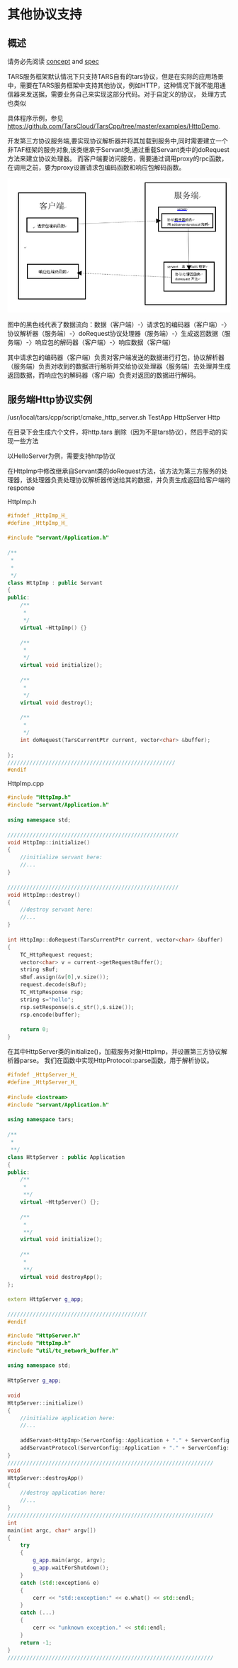 ﻿# 其他协议支持

## 概述

请务必先阅读 [concept](../../base/tars-concept.md) and [spec](../../dev/tarscpp/tars-spec.md)


TARS服务框架默认情况下只支持TARS自有的tars协议，但是在实际的应用场景中，需要在TARS服务框架中支持其他协议，例如HTTP，这种情况下就不能用通信器来发送据，需要业务自己来实现这部分代码。对于自定义的协议， 处理方式也类似

具体程序示例，参见 https://github.com/TarsCloud/TarsCpp/tree/master/examples/HttpDemo.

开发第三方协议服务端,要实现协议解析器并将其加载到服务中,同时需要建立一个非TAF框架的服务对象,该类继承于Servant类,通过重载Servant类中的doRequest方法来建立协议处理器。
而客户端要访问服务，需要通过调用proxy的rpc函数，在调用之前，要为proxy设置请求包编码函数和响应包解码函数。

![tars](../../assets/tars_cpp_third_protocol.png)

图中的黑色线代表了数据流向：数据（客户端）-〉请求包的编码器（客户端）-〉协议解析器（服务端）-〉doRequest协议处理器（服务端）-〉生成返回数据（服务端）-〉响应包的解码器（客户端）-〉响应数据（客户端）

其中请求包的编码器（客户端）负责对客户端发送的数据进行打包，协议解析器（服务端）负责对收到的数据进行解析并交给协议处理器（服务端）去处理并生成返回数据，而响应包的解码器（客户端）负责对返回的数据进行解码。

## 	服务端Http协议实例


/usr/local/tars/cpp/script/cmake_http_server.sh TestApp HttpServer Http

在目录下会生成六个文件，将http.tars 删除（因为不是tars协议），然后手动的实现一些方法

以HelloServer为例，需要支持http协议

在HttpImp中修改继承自Servant类的doRequest方法，该方法为第三方服务的处理器，该处理器负责处理协议解析器传送给其的数据，并负责生成返回给客户端的response

HttpImp.h
```cpp
#ifndef _HttpImp_H_
#define _HttpImp_H_

#include "servant/Application.h"

/**
 *
 *
 */
class HttpImp : public Servant
{
public:
    /**
     *
     */
    virtual ~HttpImp() {}

    /**
     *
     */
    virtual void initialize();

    /**
     *
     */
    virtual void destroy();

    /**
     *
     */
    int doRequest(TarsCurrentPtr current, vector<char> &buffer);

};
/////////////////////////////////////////////////////
#endif
```
HttpImp.cpp
```cpp
#include "HttpImp.h"
#include "servant/Application.h"

using namespace std;

//////////////////////////////////////////////////////
void HttpImp::initialize()
{
    //initialize servant here:
    //...
}

//////////////////////////////////////////////////////
void HttpImp::destroy()
{
    //destroy servant here:
    //...
}

int HttpImp::doRequest(TarsCurrentPtr current, vector<char> &buffer)
{
    TC_HttpRequest request; 
    vector<char> v = current->getRequestBuffer();
    string sBuf;
    sBuf.assign(&v[0],v.size());
    request.decode(sBuf);
    TC_HttpResponse rsp;
    string s="hello";
    rsp.setResponse(s.c_str(),s.size());
    rsp.encode(buffer);
   
    return 0;
}
```


在其中HttpServer类的initialize()，加载服务对象HttpImp，并设置第三方协议解析器parse。
我们在函数中实现HttpProtocol::parse函数，用于解析协议。
```cpp
#ifndef _HttpServer_H_
#define _HttpServer_H_

#include <iostream>
#include "servant/Application.h"

using namespace tars;

/**
 *
 **/
class HttpServer : public Application
{
public:
    /**
     *
     **/
    virtual ~HttpServer() {};

    /**
     *
     **/
    virtual void initialize();

    /**
     *
     **/
    virtual void destroyApp();
};

extern HttpServer g_app;

////////////////////////////////////////////
#endif
```

```cpp
#include "HttpServer.h"
#include "HttpImp.h"
#include "util/tc_network_buffer.h"

using namespace std;

HttpServer g_app;

void
HttpServer::initialize()
{
    //initialize application here:
    //...

    addServant<HttpImp>(ServerConfig::Application + "." + ServerConfig::ServerName + ".HttpObj");
    addServantProtocol(ServerConfig::Application + "." + ServerConfig::ServerName + ".HttpObj",&TC_NetWorkBuffer::parseHttp);
}
/////////////////////////////////////////////////////////////////
void
HttpServer::destroyApp()
{
    //destroy application here:
    //...
}
/////////////////////////////////////////////////////////////////
int
main(int argc, char* argv[])
{
    try
    {
        g_app.main(argc, argv);
        g_app.waitForShutdown();
    }
    catch (std::exception& e)
    {
        cerr << "std::exception:" << e.what() << std::endl;
    }
    catch (...)
    {
        cerr << "unknown exception." << std::endl;
    }
    return -1;
}
/////////////////////////////////////////////////////////////////
```











